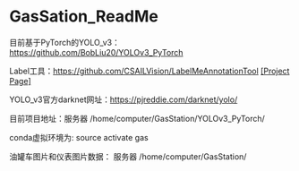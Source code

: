 # GasSation_ReadMe

目前基于PyTorch的YOLO_v3：https://github.com/BobLiu20/YOLOv3_PyTorch  
  
Label工具：https://github.com/CSAILVision/LabelMeAnnotationTool [[Project Page]](http://labelme.csail.mit.edu/Release3.0/)  
  
YOLO_v3官方darknet网址：https://pjreddie.com/darknet/yolo/  
  
目前项目地址：服务器 /home/computer/GasStation/YOLOv3_PyTorch/  
  
conda虚拟环境为: source activate gas  
  
油罐车图片和仪表图片数据： 服务器 /home/computer/GasStation/
